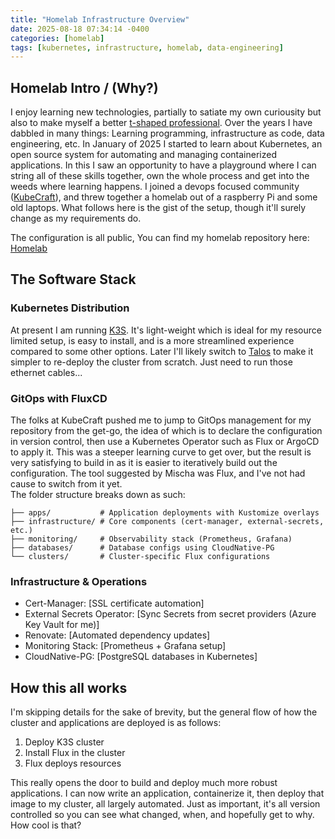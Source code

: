 ```yaml
---
title: "Homelab Infrastructure Overview"
date: 2025-08-18 07:34:14 -0400
categories: [homelab]
tags: [kubernetes, infrastructure, homelab, data-engineering]
---
```



## Homelab Intro / (Why?)
I enjoy learning new technologies, partially to satiate my own curiousity but also to make myself a better [t-shaped professional](https://en.wikipedia.org/wiki/T-shaped_skills). Over the years I have dabbled in many things:
Learning programming, infrastructure as code, data engineering, etc. In January of 2025 I started to learn about Kubernetes, an open source system for automating and managing containerized applications. In this I saw an opportunity
to have a playground where I can string all of these skills together, own the whole process and get into the weeds where learning happens. I joined a devops focused community ([KubeCraft](https://www.skool.com/kubecraft/about?ref=242c587e51bb4f9a9abab62bc823d80e)),
and threw together a homelab out of a raspberry Pi and some old laptops. What follows here is the gist of the setup, though it'll surely change as my requirements do. 

The configuration is all public, You can find my homelab repository here: [Homelab](https://github.com/chris-jelly/homelab)

## The Software Stack

### Kubernetes Distribution

At present I am running [K3S](https://k3s.io/). It's light-weight which is ideal for my resource limited setup, is easy to install, and is a more streamlined experience compared to some other options. Later I'll likely switch to [Talos](https://www.talos.dev/) 
to make it simpler to re-deploy the cluster from scratch. Just need to run those ethernet cables...

### GitOps with FluxCD

The folks at KubeCraft pushed me to jump to GitOps management for my repository from the get-go, the idea of which is to
declare the configuration in version control, then use a Kubernetes Operator such as Flux or ArgoCD to apply it. This was a steeper learning curve to get over, but the result is very satisfying to build in as it is easier to iteratively build out
the configuration. The tool suggested by Mischa was Flux, and I've not had cause to switch from it yet.  
The folder structure breaks down as such:

```
├── apps/           # Application deployments with Kustomize overlays
├── infrastructure/ # Core components (cert-manager, external-secrets, etc.)
├── monitoring/     # Observability stack (Prometheus, Grafana)
├── databases/      # Database configs using CloudNative-PG
└── clusters/       # Cluster-specific Flux configurations
```

### Infrastructure & Operations

- Cert-Manager: [SSL certificate automation]
- External Secrets Operator: [Sync Secrets from secret providers (Azure Key Vault for me)]
- Renovate: [Automated dependency updates]
- Monitoring Stack: [Prometheus + Grafana setup]
- CloudNative-PG: [PostgreSQL databases in Kubernetes]


## How this all works

I'm skipping details for the sake of brevity, but the general flow of how the cluster and applications are deployed is as follows:

1. Deploy K3S cluster
2. Install Flux in the cluster
3. Flux deploys resources

This really opens the door to build and deploy much more robust applications. I can now write an application, containerize it, then deploy that image to my cluster, all largely automated. Just as important,
it's all version controlled so you can see what changed, when, and hopefully get to why. How cool is that?
